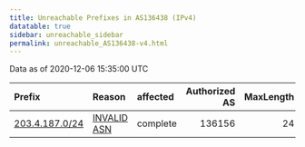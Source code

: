 ```yaml
---
title: Unreachable Prefixes in AS136438 (IPv4)
datatable: true
sidebar: unreachable_sidebar
permalink: unreachable_AS136438-v4.html
---
```


Data as of 2020-12-06 15:35:00 UTC


<div class="datatable-begin"></div>

| Prefix                                                 | Reason                                                                                                 | affected   |   Authorized AS |   MaxLength | Anchor                                       |   unreachable /24s |
|:-------------------------------------------------------|:-------------------------------------------------------------------------------------------------------|:-----------|----------------:|------------:|:---------------------------------------------|-------------------:|
| [203.4.187.0/24](https://stat.ripe.net/203.4.187.0/24) | [INVALID ASN](https://rpki-validator.ripe.net/announcement-preview?asn=AS136438&prefix=203.4.187.0/24) | complete   |          136156 |          24 | [APNIC](unreachable_APNIC_RPKI_Root-v4.html) |                  1 |

<div class="datatable-end"></div>